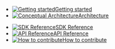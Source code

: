 * [![Getting started](https://www.messagehandler.net/images/left/start.png?v=1.0.0.0)<span>Getting started</span>](/documentation/README)
* [![Conceptual Architecture](https://www.messagehandler.net/images/left/architecture.png?v=1.0.0.0)<span>Architecture</span>](/documentation/architecture)
<!--* [![Channels](https://www.messagehandler.net/images/left/channels.png?v=1.0.0.0)<span>Channels</span>](/documentation/channels)
* [![Handlers](https://www.messagehandler.net/images/left/handlers.png?v=1.0.0.0)<span>Handlers</span>](/documentation/handlers)	
* [![Connectivity](https://www.messagehandler.net/images/left/recipes.png?v=1.0.0.0)<span>Connectivity</span>](/documentation/connectivity)
* [![Smart Things](https://www.messagehandler.net/images/left/devices.png?v=1.0.0.0)<span>Smart Things</span>](/documentation/devices)
* [![Business Processes](https://www.messagehandler.net/images/left/flow.png?v=1.0.0.0)<span>Business Processes</span>](/documentation/business)-->
* [![SDK Reference](https://www.messagehandler.net/images/left/connect.png?v=1.0.0.0)<span>SDK Reference</span>](/documentation/sdk)
* [![API Reference](https://www.messagehandler.net/images/left/connect.png?v=1.0.0.0)<span>API Reference</span>](/documentation/api)
* [![How to contribute](https://www.messagehandler.net/images/left/contribute.png?v=1.0.0.0)<span>How to contribute</span>](/documentation/CONTRIBUTING)